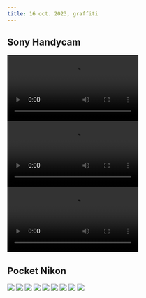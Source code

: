 ```yaml
---
title: 16 oct. 2023, graffiti
---
```


## Sony Handycam  

<video src="M2U00008.mp4#t=0.001" playsinline controls title="Title"></video>
<video src="M2U00009.mp4#t=0.001" playsinline controls title="Title"></video>
<video src="M2U00019.mp4#t=0.001" playsinline controls title="Title"></video>

## Pocket Nikon  

![](DSCN5506.jpg)
![](DSCN5508.jpg)
![](DSCN5517.jpg)
![](DSCN5519.jpg)
![](DSCN5520.jpg)
![](DSCN5528.jpg)
![](DSCN5531.jpg)
![](DSCN5532.jpg)
![](DSCN5537.jpg)
